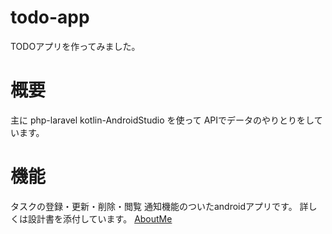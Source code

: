 # todo-app
TODOアプリを作ってみました。
# 概要
主に
php-laravel
kotlin-AndroidStudio
を使って
APIでデータのやりとりをしています。
# 機能
タスクの登録・更新・削除・閲覧
通知機能のついたandroidアプリです。
詳しくは設計書を添付しています。
[AboutMe](/todo-document/)


